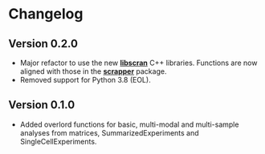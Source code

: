 # Changelog

## Version 0.2.0

- Major refactor to use the new [**libscran**](https://github.com/libscran) C++ libraries.
  Functions are now aligned with those in the [**scrapper**](https://bioconductor.org/packages/scrapper) package.
- Removed support for Python 3.8 (EOL).

## Version 0.1.0

- Added overlord functions for basic, multi-modal and multi-sample analyses from matrices, SummarizedExperiments and SingleCellExperiments.
